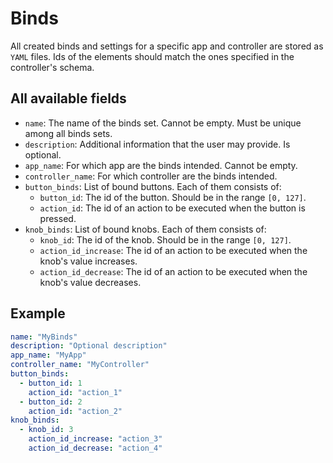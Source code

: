# Binds

All created binds and settings for a specific app and controller are stored as `YAML` files.
Ids of the elements should match the ones specified in the controller's schema.

## All available fields
- `name`: The name of the binds set. Cannot be empty. Must be unique among all binds sets.
- `description`: Additional information that the user may provide. Is optional.
- `app_name`: For which app are the binds intended. Cannot be empty.
- `controller_name`: For which controller are the binds intended.
- `button_binds`: List of bound buttons. Each of them consists of:
  - `button_id`: The id of the button. Should be in the range `[0, 127]`.
  - `action_id`: The id of an action to be executed when the button is pressed.
- `knob_binds`: List of bound knobs. Each of them consists of:
  - `knob_id`: The id of the knob. Should be in the range `[0, 127]`.
  - `action_id_increase`: The id of an action to be executed when the knob's value increases.
  - `action_id_decrease`: The id of an action to be executed when the knob's value decreases.

## Example
```yaml
name: "MyBinds"
description: "Optional description"
app_name: "MyApp"
controller_name: "MyController"
button_binds:
  - button_id: 1
    action_id: "action_1"
  - button_id: 2
    action_id: "action_2"
knob_binds:
  - knob_id: 3
    action_id_increase: "action_3"
    action_id_decrease: "action_4"
```
